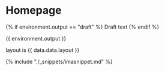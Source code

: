 # Homepage

{% if environment.output == "draft" %}
Draft text
{% endif %}

{{ environment.output }}

<p> layout is {{ data.data.layout }}</p>

{% include "./_snippets/imasnippet.md" %}